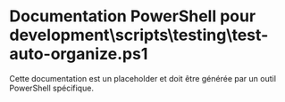 # Documentation PowerShell pour development\scripts\testing\test-auto-organize.ps1

Cette documentation est un placeholder et doit être générée par un outil PowerShell spécifique.

